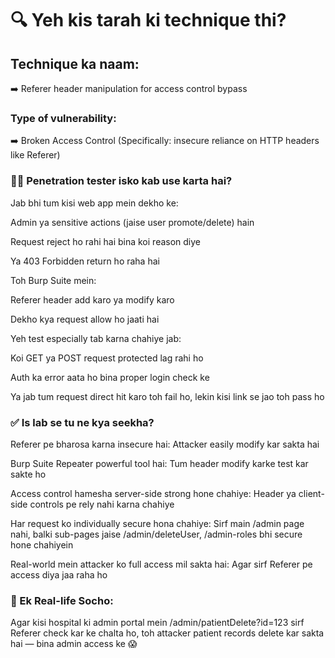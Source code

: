# 🔍 Yeh kis tarah ki technique thi?

## Technique ka naam:
➡️ Referer header manipulation for access control bypass

### Type of vulnerability:
➡️ Broken Access Control
(Specifically: insecure reliance on HTTP headers like Referer)

### 🕵️‍♂️ Penetration tester isko kab use karta hai?
Jab bhi tum kisi web app mein dekho ke:

Admin ya sensitive actions (jaise user promote/delete) hain

Request reject ho rahi hai bina koi reason diye

Ya 403 Forbidden return ho raha hai

Toh Burp Suite mein:

Referer header add karo ya modify karo

Dekho kya request allow ho jaati hai

Yeh test especially tab karna chahiye jab:

Koi GET ya POST request protected lag rahi ho

Auth ka error aata ho bina proper login check ke

Ya jab tum request direct hit karo toh fail ho, lekin kisi link se jao toh pass ho

### ✅ Is lab se tu ne kya seekha?
Referer pe bharosa karna insecure hai: Attacker easily modify kar sakta hai

Burp Suite Repeater powerful tool hai: Tum header modify karke test kar sakte ho

Access control hamesha server-side strong hone chahiye: Header ya client-side controls pe rely nahi karna chahiye

Har request ko individually secure hona chahiye: Sirf main /admin page nahi, balki sub-pages jaise /admin/deleteUser, /admin-roles bhi secure hone chahiyein

Real-world mein attacker ko full access mil sakta hai: Agar sirf Referer pe access diya jaa raha ho

### 🧠 Ek Real-life Socho:
Agar kisi hospital ki admin portal mein /admin/patientDelete?id=123 sirf Referer check kar ke chalta ho, toh attacker patient records delete kar sakta hai — bina admin access ke 😱
